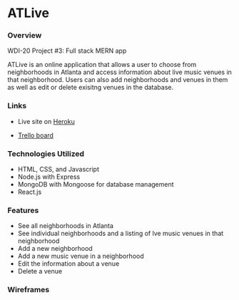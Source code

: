# ATLive

### Overview
WDI-20 Project #3: Full stack MERN app

ATLive is an online application that allows a user to choose from neighborhoods in Atlanta and access information about live music venues in that neighborhood. Users can also add neighborhoods and venues in them as well as edit or delete exisitng venues in the database.

### Links

- Live site on [Heroku](https://.herokuapp.com)

- [Trello board](https://trello.com/b/FmioLcji/project-3-atlive) 

### Technologies Utilized
- HTML, CSS, and Javascript
- Node.js with Express 
- MongoDB with Mongoose for database management
- React.js

### Features

- See all neighborhoods in Atlanta
- See individual neighborhoods and a listing of lve music venues in that neighborhood
- Add a new neighborhood
- Add a new music venue in a neighborhood
- Edit the information about a venue
- Delete a venue

### Wireframes
